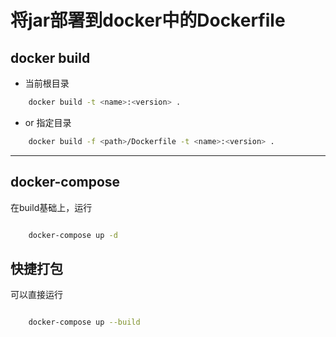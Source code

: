 # 将jar部署到docker中的Dockerfile

## docker build

- 当前根目录

```bash
    docker build -t <name>:<version> .
```

- or 指定目录

```bash
    docker build -f <path>/Dockerfile -t <name>:<version> .
```

***

## docker-compose

在build基础上，运行

~~~ bash

    docker-compose up -d
~~~

## 快捷打包

可以直接运行

~~~ bash

    docker-compose up --build

~~~
